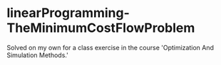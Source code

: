# linearProgramming-TheMinimumCostFlowProblem
Solved on my own for a class exercise in the course 'Optimization And Simulation Methods.' 
